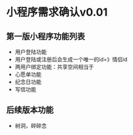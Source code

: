 # 小程序需求确认v0.01
## 第一版小程序功能列表

- 用户登陆功能
- 用户登陆或注册后会生成一个唯一的id=》情侣id
- 两用户绑定功能：共享空间相当于
- 心愿单功能
- 纪念日功能
- 写信功能




## 后续版本功能

- 树洞，碎碎念